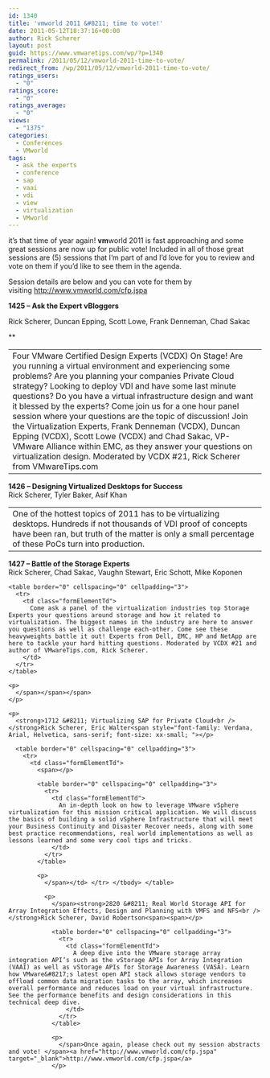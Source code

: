 ```yaml
---
id: 1340
title: 'vmworld 2011 &#8211; time to vote!'
date: 2011-05-12T18:37:16+00:00
author: Rick Scherer
layout: post
guid: https://www.vmwaretips.com/wp/?p=1340
permalink: /2011/05/12/vmworld-2011-time-to-vote/
redirect_from: /wp/2011/05/12/vmworld-2011-time-to-vote/
ratings_users:
  - "0"
ratings_score:
  - "0"
ratings_average:
  - "0"
views:
  - "1375"
categories:
  - Conferences
  - VMworld
tags:
  - ask the experts
  - conference
  - sap
  - vaai
  - vdi
  - view
  - virtualization
  - VMworld
---
```

it&#8217;s that time of year again! **vm**world 2011 is fast approaching and some great sessions are now up for public vote! Included in all of those great sessions are (5) sessions that I&#8217;m part of and I&#8217;d love for you to review and vote on them if you&#8217;d like to see them in the agenda.

Session details are below and you can vote for them by visiting <a href="http://www.vmworld.com/cfp.jspa" target="_blank">http://www.vmworld.com/cfp.jspa</a>

**1425 &#8211; Ask the Expert vBloggers**
  
Rick Scherer, Duncan Epping, Scott Lowe, Frank Denneman, Chad Sakac
  
**<span></p> 

<table border="0" cellspacing="0" cellpadding="3">
  <tr>
    <td class="formElementTd">
      Four VMware Certified Design Experts (VCDX) On Stage! Are you running a virtual environment and experiencing some problems? Are you planning your companies Private Cloud strategy? Looking to deploy VDI and have some last minute questions? Do you have a virtual infrastructure design and want it blessed by the experts? Come join us for a one hour panel session where your questions are the topic of discussion! Join the Virtualization Experts, Frank Denneman (VCDX), Duncan Epping (VCDX), Scott Lowe (VCDX) and Chad Sakac, VP-VMware Alliance within EMC, as they answer your questions on virtualization design. Moderated by VCDX #21, Rick Scherer from VMwareTips.com
    </td>
  </tr>
</table>

<p>
  </span></strong>
</p>

<p>
  <strong>1426 &#8211; Designing Virtualized Desktops for Success</strong><br /> Rick Scherer, Tyler Baker, Asif Khan<br /> <strong><span></p> 
  
  <table border="0" cellspacing="0" cellpadding="3">
    <tr>
      <td class="formElementTd">
        One of the hottest topics of 2011 has to be virtualizing desktops. Hundreds if not thousands of VDI proof of concepts have been ran, but truth of the matter is only a small percentage of these PoCs turn into production.
      </td>
    </tr>
  </table>
  
  <p>
    </span></strong>
  </p>
  
  <p>
    <strong>1427 &#8211; Battle of the Storage Experts</strong><br /> Rick Scherer, Chad Sakac, Vaughn Stewart, Eric Schott, Mike Koponen<br /> <span style="line-height: normal;"><span style="font-family: Verdana, Arial, Helvetica, sans-serif; font-size: xx-small;"><span></p> 
    
    <table border="0" cellspacing="0" cellpadding="3">
      <tr>
        <td class="formElementTd">
          Come ask a panel of the virtualization industries top Storage Experts your questions around storage and how it related to virtualization. The biggest names in the industry are here to answer you questions as well as challenge each-other. Come see these heavyweights battle it out! Experts from Dell, EMC, HP and NetApp are here to tackle your hard hitting questions. Moderated by VCDX #21 and author of VMwareTips.com, Rick Scherer.
        </td>
      </tr>
    </table>
    
    <p>
      </span></span></span>
    </p>
    
    <p>
      <strong>1712 &#8211; Virtualizing SAP for Private Cloud<br /> </strong>Rick Scherer, Eric Walter<span style="font-family: Verdana, Arial, Helvetica, sans-serif; font-size: xx-small; "></p> 
      
      <table border="0" cellspacing="0" cellpadding="3">
        <tr>
          <td class="formElementTd">
            <span></p> 
            
            <table border="0" cellspacing="0" cellpadding="3">
              <tr>
                <td class="formElementTd">
                  An in-depth look on how to leverage VMware vSphere virtualization for this mission critical application. We will discuss the basics of building a solid vSphere Infrastructure that will meet your Business Continuity and Disaster Recover needs, along with some best practice recommendations, real world implementations as well as lessons learned and some very cool tips and tricks.
                </td>
              </tr>
            </table>
            
            <p>
              </span></td> </tr> </tbody> </table> 
              
              <p>
                </span><strong>2820 &#8211; Real World Storage API for Array Integration Effects, Design and Planning with VMFS and NFS<br /> </strong>Rick Scherer, David Robertson<span><span></p> 
                
                <table border="0" cellspacing="0" cellpadding="3">
                  <tr>
                    <td class="formElementTd">
                      A deep dive into the VMware storage array integration API’s such as the vStorage APIs for Array Integration (VAAI) as well as vStorage APIs for Storage Awareness (VASA). Learn how VMware&#8217;s latest open API stack allows storage vendors to offload common data migration tasks to the array, which increases overall performance and reduces load on your virtual infrastructure. See the performance benefits and design considerations in this technical deep dive.
                    </td>
                  </tr>
                </table>
                
                <p>
                  </span>Once again, please check out my session abstracts and vote! </span><a href="http://www.vmworld.com/cfp.jspa" target="_blank">http://www.vmworld.com/cfp.jspa</a>
                </p>